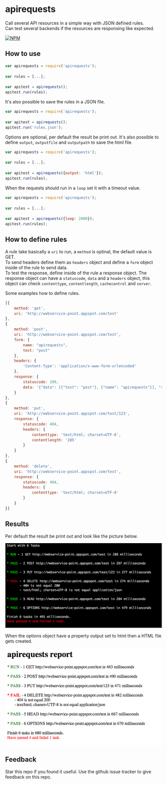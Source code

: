 # apirequests

Call several API resources in a simple way with JSON defined rules.  
Can test several backends if the resources are responsing like expected.

[![NPM](https://nodei.co/npm/apirequests.png?downloads=true&downloadRank=true&stars=true)](https://nodei.co/npm/apirequests/)

## How to use

```javascript
var apirequests = require('apirequests');

var rules = [...];

var apitest = apirequests();
apitest.run(rules);
```

It's also possible to save the rules in a JSON file.

```javascript
var apirequests = require('apirequests');

var apitest = apirequests();
apitest.run('rules.json');
```

Options are optional, per default the result be print out.
It's also possible to define `output`, `outputfile` and `outputpath` to save the html file.  

```javascript
var apirequests = require('apirequests');

var rules = [...];

var apitest = apirequests({output: 'html'});
apitest.run(rules);
```

When the requests should run in a `loop` set it with a timeout value.

```javascript
var apirequests = require('apirequests');

var rules = [...];

var apitest = apirequests({loop: 2000});
apitest.run(rules);
```

## How to define rules

A rule take basically a `uri` to run, a `method` is optinal, the default value is GET.  
To send headers define them as `headers` object and define a `form` object inside of the rule to send data.  
To test the response, define inside of the rule a response object. The response object can have a `statuscode`, `data` and a `headers` object, this object can check `contenttype`, `contentlength`, `cachecontrol` and `server`.

Some examples how to define rules.

```javascript
[{
    method: 'get',
    uri: 'http://webservice-point.appspot.com/test'
},
{
    method: 'post', 
    uri: 'http://webservice-point.appspot.com/test',
    form: {
        name: "apirequests",
        test: "post"
    },
    headers: { 
        'Content-Type': 'application/x-www-form-urlencoded'
    },
    response: {
        statuscode: 200,
        data: '{"data": [{"test": "post"}, {"name": "apirequests"}], "response": "POST"}'
    }
},
{
    method: 'put', 
    uri: 'http://webservice-point.appspot.com/test/123',
    response: {
        statuscode: 404,
        headers: {
            contenttype: 'text/html; charset=UTF-8',
            contentlength: '285'           
        }
    }
},
{
    method: 'delete', 
    uri: 'http://webservice-point.appspot.com/test',
    response: {
        statuscode: 404,
        headers: {
            contenttype: 'text/html; charset=UTF-8'
        }
    }
}]
```

## Results

Per default the result be print out and look like the picture below.

![Console](https://raw.githubusercontent.com/DBProductions/apirequests/master/screenshots/console.png)

When the options object have a property output set to html then a HTML file gets created.

![HTML](https://raw.githubusercontent.com/DBProductions/apirequests/master/screenshots/html.png)

## Feedback
Star this repo if you found it useful. Use the github issue tracker to give feedback on this repo.